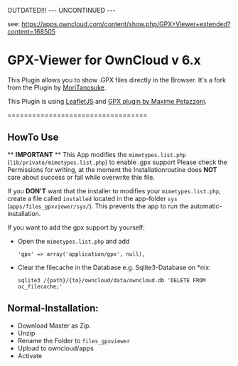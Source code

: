 OUTDATED!!! --- UNCONTINUED --- 

see: https://apps.owncloud.com/content/show.php/GPX+Viewer+extended?content=168505



GPX-Viewer for OwnCloud v 6.x
==================================

This Plugin allows you to show .GPX files directly in the Browser. It's a fork from the Plugin by [MoriTanosuke][3].

This Plugin is using [LeafletJS][0] and [GPX plugin by Maxime Petazzoni][2].

==================================

HowTo Use
---------

** **IMPORTANT** **
This App modifies the `mimetypes.list.php` (`lib/private/mimetypes.list.php`) to enable .gpx support
Please check the Permissions for writing, at the moment the Installationroutine does **NOT** care about success or fail while overwrite thie file.

If you **DON'T** want that the installer to modifies your `mimetypes.list.php`, create a file called `installed` located in the app-folder `sys` (`apps/files_gpxviewer/sys/`). This prevents the app to run the automatic-installation.

If you want to add the gpx support by yourself:

- Open the `mimetypes.list.php` and add

	```
	'gpx' => array('application/gpx', null),
	```

- Clear the filecache in the Database
	e.g. Sqlite3-Database on *nix:

	```
	sqlite3 /{path}/{to}/owncloud/data/owncloud.db 'DELETE FROM oc_filecache;'
	```


Normal-Installation:
---------
- Download Master as Zip.
- Unzip
- Rename the Folder to `files_gpxviewer`
- Upload to owncloud/apps
- Activate


[0]: http://leafletjs.com/
[1]: http://owncloud.org/
[2]: https://github.com/mpetazzoni/leaflet-gpx
[3]: https://github.com/MoriTanosuke/owncloud_files_gpxviewer
